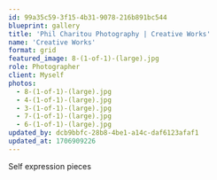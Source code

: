 ```yaml
---
id: 99a35c59-3f15-4b31-9078-216b891bc544
blueprint: gallery
title: 'Phil Charitou Photography | Creative Works'
name: 'Creative Works'
format: grid
featured_image: 8-(1-of-1)-(large).jpg
role: Photographer
client: Myself
photos:
  - 8-(1-of-1)-(large).jpg
  - 4-(1-of-1)-(large).jpg
  - 3-(1-of-1)-(large).jpg
  - 7-(1-of-1)-(large).jpg
  - 6-(1-of-1)-(large).jpg
updated_by: dcb9bbfc-28b8-4be1-a14c-daf6123afaf1
updated_at: 1706909226
---
```

Self expression pieces
